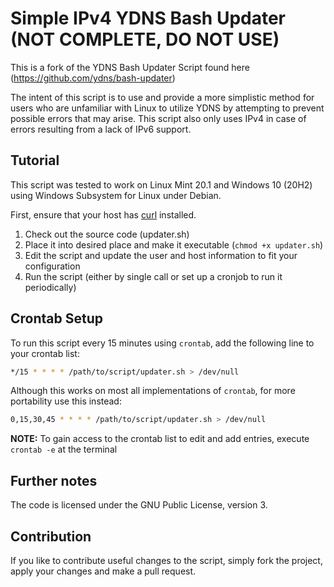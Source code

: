 # Simple IPv4 YDNS Bash Updater (NOT COMPLETE, DO NOT USE)

This is a fork of the YDNS Bash Updater Script found here (https://github.com/ydns/bash-updater)

The intent of this script is to use and provide a more simplistic method for users who are unfamiliar with Linux to utilize YDNS by attempting to prevent possible errors that may arise. This script also only uses IPv4 in case of errors resulting from a lack of IPv6 support.

## Tutorial

This script was tested to work on Linux Mint 20.1 and Windows 10 (20H2) using Windows Subsystem for Linux under Debian.

First, ensure that your host has [curl](http://curl.haxx.se) installed.

1. Check out the source code (updater.sh)
2. Place it into desired place and make it executable (`chmod +x updater.sh`)
3. Edit the script and update the user and host information to fit your configuration
4. Run the script (either by single call or set up a cronjob to run it periodically)

## Crontab Setup

To run this script every 15 minutes using `crontab`, add the following line to your crontab list:

```bash
*/15 * * * * /path/to/script/updater.sh > /dev/null
```

Although this works on most all implementations of `crontab`, for more portability use this instead:

```bash
0,15,30,45 * * * * /path/to/script/updater.sh > /dev/null
````

**NOTE:** To gain access to the crontab list to edit and add entries, execute `crontab -e` at the terminal

## Further notes

The code is licensed under the GNU Public License, version 3.

## Contribution

If you like to contribute useful changes to the script, simply fork the project, apply your changes and make a pull request.
